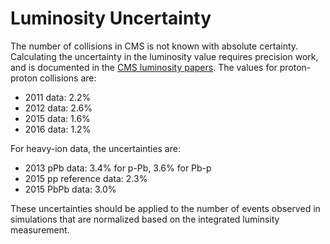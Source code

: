 # Luminosity Uncertainty

The number of collisions in CMS is not known with absolute certainty. Calculating the uncertainty in the luminosity value requires precision work, and is documented in the [CMS luminosity papers](https://twiki.cern.ch/twiki/bin/view/CMSPublic/PhysicsResultsLUM). The values for proton-proton collisions are:

 - 2011 data: 2.2\%
 - 2012 data: 2.6\%
 - 2015 data: 1.6\%
 - 2016 data: 1.2\%

For heavy-ion data, the uncertainties are:

 - 2013 pPb data: 3.4\% for p-Pb, 3.6\% for Pb-p
 - 2015 pp reference data: 2.3\%
 - 2015 PbPb data: 3.0\%

These uncertainties should be applied to the number of events observed in simulations that are normalized based on the integrated luminsity measurement.
